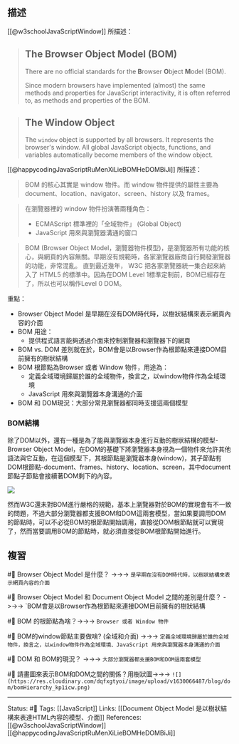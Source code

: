 ## 描述
[[@w3schoolJavaScriptWindow]] 所描述：
> ## The Browser Object Model (BOM)
> There are no official standards for the **B**rowser **O**bject **M**odel (BOM).
> 
> Since modern browsers have implemented (almost) the same methods and properties for JavaScript interactivity, it is often referred to, as methods and properties of the BOM.

> ## The Window Object
> The `window` object is supported by all browsers. It represents the browser's window.
> All global JavaScript objects, functions, and variables automatically become members of the window object.


[[@happycodingJavaScriptRuMenXiLieBOMHeDOMBiJi]] 所描述：
> BOM 的核心其實是 window 物件。而 window 物件提供的屬性主要為 document、location、navigator、screen、history 以及 frames。

> 在瀏覽器裡的 window 物件扮演著兩種角色：
> - ECMAScript 標準裡的「全域物件」 (Global Object)
> - JavaScript 用來與瀏覽器溝通的窗口

> BOM (Browser Object Model，瀏覽器物件模型)，是瀏覽器所有功能的核心，與網頁的內容無關。早期沒有規範時，各家瀏覽器廠商自行開發瀏覽器的功能，非常混亂。 直到最近幾年， W3C 把各家瀏覽器統一集合起來納入了 HTML5 的標準中。因為在DOM Level 1標準定制前，BOM已經存在了，所以也可以稱作Level 0 DOM。


重點：
- Browser Object Model 是早期在沒有DOM時代時，以樹狀結構來表示網頁內容的介面
- BOM 用途：
	- 提供程式語言能夠透過介面來控制瀏覽器和瀏覽器下的網頁
- BOM vs. DOM 差別就在於，BOM會是以Browser作為根節點來連接DOM目前擁有的樹狀結構
- BOM 根節點為Browser 或者 Window 物件，用途為：
	- 定義全域環境歸屬於誰的全域物件，換言之，以window物件作為全域環境
	- JavaScript 用來與瀏覽器本身溝通的介面
- BOM 和 DOM現況：大部分常見瀏覽器都同時支援這兩個模型

### BOM結構

除了DOM以外，還有一種是為了能與瀏覽器本身進行互動的樹狀結構的模型-Browser Object Model，在DOM的基礎下將瀏覽器本身視為一個物件來允許其他語法與它互動，在這個模型下，其根節點是瀏覽器本身(window)，其子節點有DOM根節點-document、frames、history、location、screen，其中document節點子節點會接續著DOM剩下的內容。

  

![](https://res.cloudinary.com/dqfxgtyoi/image/upload/v1630066487/blog/dom/bomHierarchy_kp1icw.png)

  

然而W3C還未對BOM進行嚴格的規範，基本上瀏覽器對於BOM的實現會有不一致的問題，不過大部分瀏覽器都支援BOM和DOM這兩套模型，當如果要調用DOM的節點時，可以不必從BOM的根節點開始調用，直接從DOM根節點就可以實現了，然而當要調用BOM的節點時，就必須直接從BOM根節點開始進行。


## 複習
#🧠 Browser Object Model 是什麼？ ->->-> `是早期在沒有DOM時代時，以樹狀結構來表示網頁內容的介面`
<!--SR:!2022-08-06,10,250-->

#🧠 Browser Object Model 和 Document Object Model 之間的差別是什麼？ ->->-> `BOM會是以Browser作為根節點來連接DOM目前擁有的樹狀結構
<!--SR:!2022-08-06,10,250-->

#🧠 BOM 的根節點為啥？->->-> `Browser 或者 Window 物件`
<!--SR:!2022-08-04,8,250-->


#🧠 BOM的window節點主要做啥? (全域和介面) ->->-> `定義全域環境歸屬於誰的全域物件，換言之，以window物件作為全域環境、JavaScript 用來與瀏覽器本身溝通的介面`
<!--SR:!2022-08-16,14,230-->


#🧠 DOM 和 BOM的現況？ ->->-> `大部分瀏覽器都支援BOM和DOM這兩套模型`
<!--SR:!2022-08-06,10,250-->


#🧠 請畫圖來表示BOM和DOM之間的關係？用樹狀圖->->-> `![](https://res.cloudinary.com/dqfxgtyoi/image/upload/v1630066487/blog/dom/bomHierarchy_kp1icw.png)`
<!--SR:!2022-08-05,9,250-->


---
Status: #🌱 
Tags: 
[[JavaScript]]
Links:
[[Document Object Model 是以樹狀結構來表達HTML內容的模型、介面]]
References:
[[@w3schoolJavaScriptWindow]]
[[@happycodingJavaScriptRuMenXiLieBOMHeDOMBiJi]]